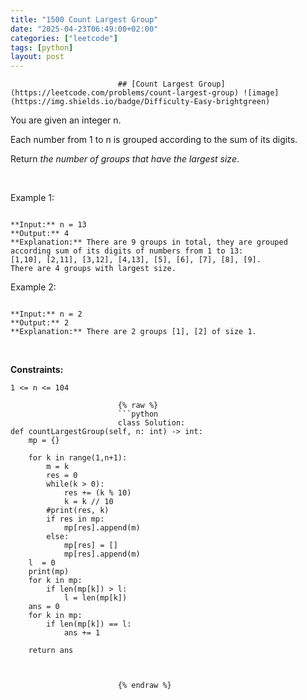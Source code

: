 ```yaml
---
title: "1500 Count Largest Group"
date: "2025-04-23T06:49:00+02:00"
categories: ["leetcode"]
tags: [python]
layout: post
---
```



                            ## [Count Largest Group](https://leetcode.com/problems/count-largest-group) ![image](https://img.shields.io/badge/Difficulty-Easy-brightgreen)

You are given an integer n.

Each number from 1 to n is grouped according to the sum of its digits.

Return *the number of groups that have the largest size*.

 

Example 1:

```

**Input:** n = 13
**Output:** 4
**Explanation:** There are 9 groups in total, they are grouped according sum of its digits of numbers from 1 to 13:
[1,10], [2,11], [3,12], [4,13], [5], [6], [7], [8], [9].
There are 4 groups with largest size.

```

Example 2:

```

**Input:** n = 2
**Output:** 2
**Explanation:** There are 2 groups [1], [2] of size 1.

```

 

**Constraints:**

	1 <= n <= 104

                            {% raw %}
                            ```python
                            class Solution:
    def countLargestGroup(self, n: int) -> int:
        mp = {}

        for k in range(1,n+1):
            m = k
            res = 0
            while(k > 0):
                res += (k % 10)
                k = k // 10
            #print(res, k)
            if res in mp:
                mp[res].append(m)
            else:
                mp[res] = []
                mp[res].append(m)
        l  = 0
        print(mp)
        for k in mp:
            if len(mp[k]) > l:
                l = len(mp[k])
        ans = 0
        for k in mp:
            if len(mp[k]) == l:
                ans += 1

        return ans


        
                            {% endraw %}
                            